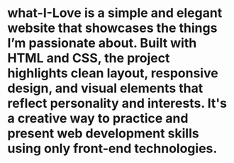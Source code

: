 # what-I-Love is a simple and elegant website that showcases the things I’m passionate about. Built with HTML and CSS, the project highlights clean layout, responsive design, and visual elements that reflect personality and interests. It's a creative way to practice and present web development skills using only front-end technologies.